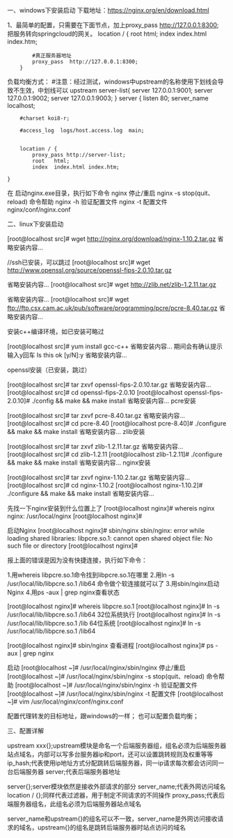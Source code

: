 一、windows下安装启动
下载地址：https://nginx.org/en/download.html

1、最简单的配置，只需要在下面节点，加上proxy_pass  http://127.0.0.1:8300;  把服务转向springcloud的网关。
location / {
            root   html;
            index  index.html index.htm;
			
			#真正服务器地址
			proxy_pass  http://127.0.0.1:8300;
        }
        
 负载均衡方式：
 #注意：经过测试，windows中upstream的名称使用下划线会导致不生效，中划线可以
    upstream server-list{
        server 127.0.0.1:9001;
        server 127.0.0.1:9002;
        server 127.0.0.1:9003;
    }
    server {
        listen       80;
        server_name  localhost;

        #charset koi8-r;

        #access_log  logs/host.access.log  main;
        
    
        location / {
            proxy_pass http://server-list;
            root   html;
            index  index.html index.htm;						
    			
    }
        
  在
  启动nginx.exe目录，执行如下命令
  nginx
  停止/重启
  nginx -s stop(quit、reload)
  命令帮助
  nginx -h
  验证配置文件
  nginx -t
  配置文件
  nginx/conf/nginx.conf
        
二、linux下安装启动

[root@localhost src]# wget http://nginx.org/download/nginx-1.10.2.tar.gz
省略安装内容...

//ssh已安装，可以跳过
[root@localhost src]# wget http://www.openssl.org/source/openssl-fips-2.0.10.tar.gz

省略安装内容...
[root@localhost src]# wget http://zlib.net/zlib-1.2.11.tar.gz

省略安装内容...
[root@localhost src]# wget ftp://ftp.csx.cam.ac.uk/pub/software/programming/pcre/pcre-8.40.tar.gz
省略安装内容...

安装c++编译环境，如已安装可略过

[root@localhost src]# yum install gcc-c++
省略安装内容...
期间会有确认提示输入y回车
Is this ok [y/N]:y
省略安装内容...

openssl安装（已安装，跳过）

[root@localhost src]# tar zxvf openssl-fips-2.0.10.tar.gz
省略安装内容...
[root@localhost src]# cd openssl-fips-2.0.10
[root@localhost openssl-fips-2.0.10]# ./config && make && make install
省略安装内容...
pcre安装

[root@localhost src]# tar zxvf pcre-8.40.tar.gz
省略安装内容...
[root@localhost src]# cd pcre-8.40
[root@localhost pcre-8.40]# ./configure && make && make install
省略安装内容...
zlib安装

[root@localhost src]# tar zxvf zlib-1.2.11.tar.gz
省略安装内容...
[root@localhost src]# cd zlib-1.2.11
[root@localhost zlib-1.2.11]# ./configure && make && make install
省略安装内容...
nginx安装

[root@localhost src]# tar zxvf nginx-1.10.2.tar.gz
省略安装内容...
[root@localhost src]# cd nginx-1.10.2
[root@localhost nginx-1.10.2]# ./configure && make && make install
省略安装内容...

先找一下nginx安装到什么位置上了
[root@localhost nginx]# whereis nginx
nginx: /usr/local/nginx
[root@localhost nginx]# 

启动Nginx
[root@localhost nginx]# sbin/nginx 
sbin/nginx: error while loading shared libraries: libpcre.so.1: cannot open shared object file: No such file or directory
[root@localhost nginx]# 

报上面的错误是因为没有快捷连接，执行如下命令：

1.用whereis libpcre.so.1命令找到libpcre.so.1在哪里
2.用ln -s /usr/local/lib/libpcre.so.1 /lib64 命令做个软连接就可以了
3.用sbin/nginx启动Nginx
4.用ps -aux | grep nginx查看状态

[root@localhost nginx]# whereis libpcre.so.1
[root@localhost nginx]# ln -s /usr/local/lib/libpcre.so.1 /lib64
32位系统执行
[root@localhost nginx]# ln -s /usr/local/lib/libpcre.so.1 /lib
64位系统
[root@localhost nginx]# ln -s /usr/local/lib/libpcre.so.1 /lib64

[root@localhost nginx]# sbin/nginx
查看进程
[root@localhost nginx]# ps -aux | grep nginx

启动
[root@localhost ~]# /usr/local/nginx/sbin/nginx
停止/重启
[root@localhost ~]# /usr/local/nginx/sbin/nginx -s stop(quit、reload)
命令帮助
[root@localhost ~]# /usr/local/nginx/sbin/nginx -h
验证配置文件
[root@localhost ~]# /usr/local/nginx/sbin/nginx -t
配置文件
[root@localhost ~]# vim /usr/local/nginx/conf/nginx.conf

配置代理转发的目标地址，跟windows的一样；
也可以配置负载均衡；


三、配置详解

upstream xxx{};upstream模块是命名一个后端服务器组，组名必须为后端服务器站点域名，内部可以写多台服务器ip和port，还可以设置跳转规则及权重等等
ip_hash;代表使用ip地址方式分配跳转后端服务器，同一ip请求每次都会访问同一台后端服务器
server;代表后端服务器地址

server{};server模块依然是接收外部请求的部分
server_name;代表外网访问域名
location / {};同样代表过滤器，用于制定不同请求的不同操作
proxy_pass;代表后端服务器组名，此组名必须为后端服务器站点域名

server_name和upstream{}的组名可以不一致，server_name是外网访问接收请求的域名，upstream{}的组名是跳转后端服务器时站点访问的域名
